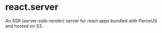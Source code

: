 # react.server
An SSR (server-side-render) server for react apps bundled with ParcelJS and hosted on S3.
